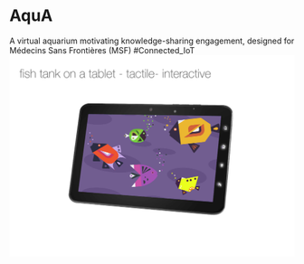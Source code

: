 # AquA
A virtual aquarium motivating knowledge-sharing engagement, designed for Médecins Sans Frontières (MSF) #Connected_IoT
![master_img](./master_img.png)
